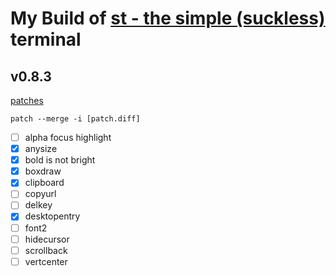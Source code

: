 # My Build of [st - the simple (suckless)](http://st.suckless.org/) terminal

## v0.8.3

[patches](http://st.suckless.org/patches/)

`patch --merge -i [patch.diff]`

- [ ] alpha focus highlight
- [x] anysize
- [x] bold is not bright
- [x] boxdraw
- [x] clipboard
- [ ] copyurl
- [ ] delkey
- [x] desktopentry
- [ ] font2
- [ ] hidecursor
- [ ] scrollback
- [ ] vertcenter
